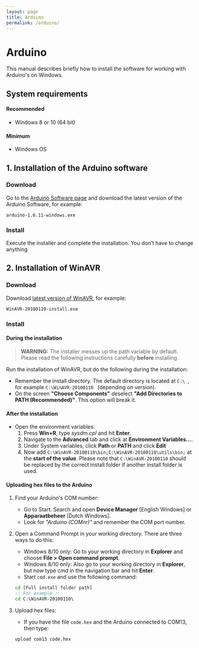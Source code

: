 ```yaml
---
layout: page
title: Arduino
permalink: /arduino/
---
```

# Arduino
This manual describes briefly how to install the software for working with Arduino's on Windows.

## System requirements
#### Recommended
* Windows 8 or 10 (64 bit)

#### Minimum
* Windows OS

## 1. Installation of the Arduino software
### Download
Go to the [Arduino Software page](https://www.arduino.cc/en/Main/Software) and download the latest version of the Arduino Software, for example:
```
arduino-1.6.11-windows.exe
```

### Install
Execute the installer and complete the installation. You don't have to change anything

## 2. Installation of WinAVR
### Download
Download [latest version of WinAVR](https://sourceforge.net/projects/winavr/files/latest/download?source=files), for example:
```
WinAVR-20100110-install.exe
```

### Install

#### During the installation
>**WARNING:** The installer messes up the path variable by default. Please read the following instructions carefully **before** installing.

Run the installation of WinAVR, but do the following during the installation:
* Remember the install directory. The default directory is located at ```C:\ ```, for example ```C:\WinAVR-20100110 ``` (depending on version).
* On the screen **"Choose Components"** *de*select **"Add Directories to PATH (Recommended)"**. This option will break it.

#### After the installation
* Open the environment variables: 
    1. Press **Win+R**, type *sysdm.cpl* and hit **Enter**.
    2. Navigate to the **Advanced** tab and click at **Environment Variables...**.
    3. Under System variables, click **Path** or **PATH** and click **Edit**
    4. Now add ```C:\WinAVR-20100110\bin;C:\WinAVR-20100110\utils\bin;``` at the **start of the value**. Please note that ```C:\WinAVR-20100110``` should be replaced by the correct install folder if another install folder is used.

#### Uploading hex files to the Arduino
1. Find your Arduino's COM number:
    * Go to Start. Search and open **Device Manager** [English Windows] or **Apparaatbeheer** [Dutch Windows].
    * Look for *"Arduino (COMnr)"* and remember the COM port number.
    
2. Open a Command Prompt in your working directory. There are three ways to do this:
    * Windows 8/10 only: Go to your working directory in **Explorer** and choose **File > Open command prompt**. 
    * Windows 8/10 only: Also go to your working directory in **Explorer**, but now type *cmd* in the navigation bar and hit **Enter**.
    * Start ```cmd.exe``` and use the following command:
    ```cmd
    cd [Full install folder path]
    :: For example ::
    cd C:\WinAVR-20100110\
    ```
    
3. Upload hex files:
    * If you have the file ```code.hex``` and the Arduino connected to COM13, then type:
    ```cmd
    upload com13 code.hex
    ```